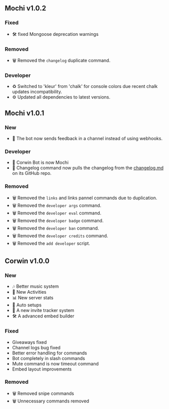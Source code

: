 ## Mochi v1.0.2

### Fixed
* 🛠 fixed Mongoose deprecation warnings

### Removed
* 🗑️ Removed the `changelog` duplicate command.

### Developer
* ♻️ Switched to 'kleur' from 'chalk' for console colors due recent chalk updates incompatibility.
* ⚙️ Updated all dependencies to latest versions.

## Mochi v1.0.1

### New
* 🎉 The bot now sends feedback in a channel instead of using webhooks.

### Developer
* 🤖 Corwin Bot is now Mochi
* 🎉 Changelog command now pulls the changelog from the [changelog.md](./CHANGELOG.md) on its GitHub repo.

### Removed
* 🗑️ Removed the `links` and links pannel commands due to duplication.
* 🗑️ Removed the `developer args` command.
* 🗑️ Removed the `developer eval` command.
* 🗑️ Removed the `developer badge` command.
* 🗑️ Removed the `developer ban` command.
* 🗑️ Removed the `developer credits` command.
* 🗑️ Removed the `add developer` script.

## Corwin v1.0.0

### New
* 🎶 Better music system
* 🎉 New Activities
* 📊 New server stats
* 🤖 Auto setups
* 🎉 A new invite tracker system
* 🛠️ A advanced embed builder

### Fixed
* Giveaways fixed
* Channel logs bug fixed
* Better error handling for commands
* Bot completely in slash commands
* Mute command is now timeout command
* Embed layout improvements

### Removed
* 🗑️ Removed snipe commands
* 🗑️ Unnecessary commands removed
